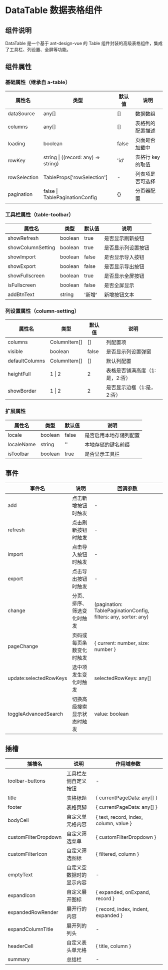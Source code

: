 # DataTable 数据表格组件

## 组件说明

DataTable 是一个基于 ant-design-vue 的 Table 组件封装的高级表格组件，集成了工具栏、列设置、全屏等功能。

## 组件属性

### 基础属性（继承自 a-table）

| 属性名       | 类型                                | 默认值 | 说明              |
| ------------ | ----------------------------------- | ------ | ----------------- |
| dataSource   | any[]                               | []     | 数据数组          |
| columns      | any[]                               | []     | 表格列的配置描述  |
| loading      | boolean                             | false  | 页面是否加载中    |
| rowKey       | string \| ((record: any) => string) | 'id'   | 表格行 key 的取值 |
| rowSelection | TableProps['rowSelection']          | -      | 列表项是否可选择  |
| pagination   | false \| TablePaginationConfig      | {}     | 分页器配置        |

### 工具栏属性（table-toolbar）

| 属性名            | 类型    | 默认值 | 说明               |
| ----------------- | ------- | ------ | ------------------ |
| showRefresh       | boolean | true   | 是否显示刷新按钮   |
| showColumnSetting | boolean | true   | 是否显示列设置按钮 |
| showImport        | boolean | false  | 是否显示导入按钮   |
| showExport        | boolean | false  | 是否显示导出按钮   |
| showFullscreen    | boolean | true   | 是否显示全屏按钮   |
| isFullscreen      | boolean | false  | 是否全屏显示       |
| addBtnText        | string  | '新增' | 新增按钮文本       |

### 列设置属性（column-setting）

| 属性名         | 类型         | 默认值 | 说明                           |
| -------------- | ------------ | ------ | ------------------------------ |
| columns        | ColumnItem[] | []     | 列配置项                       |
| visible        | boolean      | false  | 是否显示列设置弹窗             |
| defaultColumns | ColumnItem[] | []     | 默认列配置                     |
| heightFull     | 1 \| 2       | 2      | 表格是否铺满高度（1:是，2:否） |
| showBorder     | 1 \| 2       | 2      | 是否显示边框（1:是，2:否）     |

### 扩展属性

| 属性名     | 类型    | 默认值 | 说明                   |
| ---------- | ------- | ------ | ---------------------- |
| locale     | boolean | false  | 是否启用本地存储列配置 |
| localeName | string  | ''     | 本地存储的键名前缀     |
| isToolbar  | boolean | true   | 是否显示工具栏         |

## 事件

| 事件名                 | 说明                       | 回调参数                                                       |
| ---------------------- | -------------------------- | -------------------------------------------------------------- |
| add                    | 点击新增按钮时触发         | -                                                              |
| refresh                | 点击刷新按钮时触发         | -                                                              |
| import                 | 点击导入按钮时触发         | -                                                              |
| export                 | 点击导出按钮时触发         | -                                                              |
| change                 | 分页、排序、筛选变化时触发 | (pagination: TablePaginationConfig, filters: any, sorter: any) |
| pageChange             | 页码或每页条数变化时触发   | { current: number, size: number }                              |
| update:selectedRowKeys | 选中项发生变化时触发       | selectedRowKeys: any[]                                         |
| toggleAdvancedSearch   | 切换高级搜索显示状态时触发 | value: boolean                                                 |

## 插槽

| 插槽名               | 说明                     | 作用域参数                             |
| -------------------- | ------------------------ | -------------------------------------- |
| toolbar-buttons      | 工具栏左侧自定义按钮     | -                                      |
| title                | 表格标题                 | { currentPageData: any[] }             |
| footer               | 表格页脚                 | { currentPageData: any[] }             |
| bodyCell             | 自定义单元格内容         | { text, record, index, column, value } |
| customFilterDropdown | 自定义筛选菜单           | { customFilterDropdown }               |
| customFilterIcon     | 自定义筛选图标           | { filtered, column }                   |
| emptyText            | 自定义空数据时的显示内容 | -                                      |
| expandIcon           | 自定义展开图标           | { expanded, onExpand, record }         |
| expandedRowRender    | 展开行的内容             | { record, index, indent, expanded }    |
| expandColumnTitle    | 展开列的列头             | -                                      |
| headerCell           | 自定义表头单元格         | { title, column }                      |
| summary              | 总结栏                   | -                                      |
